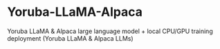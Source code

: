 # Yoruba-LLaMA-Alpaca
Yoruba LLaMA &amp; Alpaca large language model + local CPU/GPU training deployment (Yoruba LLaMA &amp; Alpaca LLMs)
